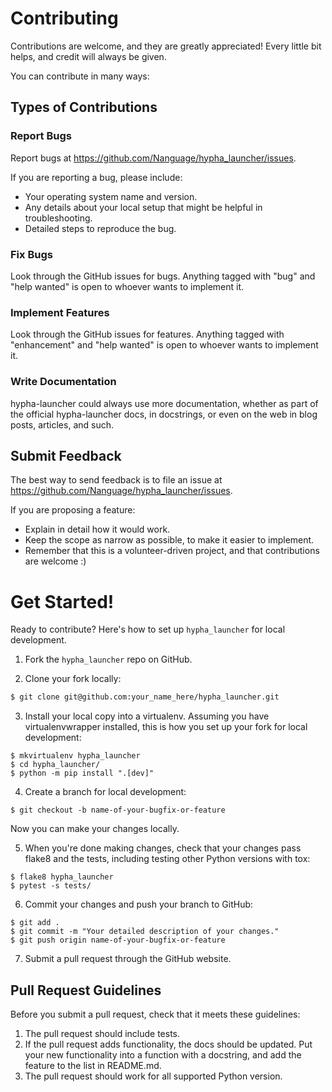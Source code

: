 # Contributing

Contributions are welcome, and they are greatly appreciated! Every little bit
helps, and credit will always be given.

You can contribute in many ways:

## Types of Contributions

### Report Bugs

Report bugs at https://github.com/Nanguage/hypha_launcher/issues.

If you are reporting a bug, please include:

* Your operating system name and version.
* Any details about your local setup that might be helpful in troubleshooting.
* Detailed steps to reproduce the bug.

### Fix Bugs

Look through the GitHub issues for bugs. Anything tagged with "bug" and "help
wanted" is open to whoever wants to implement it.

### Implement Features

Look through the GitHub issues for features. Anything tagged with "enhancement"
and "help wanted" is open to whoever wants to implement it.

### Write Documentation

hypha-launcher could always use more documentation, whether as part of the
official hypha-launcher docs, in docstrings, or even on the web in blog posts,
articles, and such.

## Submit Feedback

The best way to send feedback is to file an issue at https://github.com/Nanguage/hypha_launcher/issues.

If you are proposing a feature:

* Explain in detail how it would work.
* Keep the scope as narrow as possible, to make it easier to implement.
* Remember that this is a volunteer-driven project, and that contributions
  are welcome :)

# Get Started!

Ready to contribute? Here's how to set up `hypha_launcher` for local development.

1. Fork the `hypha_launcher` repo on GitHub.

2. Clone your fork locally:
```bash
$ git clone git@github.com:your_name_here/hypha_launcher.git
```

3. Install your local copy into a virtualenv. Assuming you have virtualenvwrapper installed, this is how you set up your fork for local development:

```
$ mkvirtualenv hypha_launcher
$ cd hypha_launcher/
$ python -m pip install ".[dev]"
```

4. Create a branch for local development:

```
$ git checkout -b name-of-your-bugfix-or-feature
```
Now you can make your changes locally.

5. When you're done making changes, check that your changes pass flake8 and the tests, including testing other Python versions with tox:

```
$ flake8 hypha_launcher
$ pytest -s tests/
```

6. Commit your changes and push your branch to GitHub:

```
$ git add .
$ git commit -m "Your detailed description of your changes."
$ git push origin name-of-your-bugfix-or-feature
```

7. Submit a pull request through the GitHub website.

## Pull Request Guidelines

Before you submit a pull request, check that it meets these guidelines:

1. The pull request should include tests.
2. If the pull request adds functionality, the docs should be updated. Put
   your new functionality into a function with a docstring, and add the
   feature to the list in README.md.
3. The pull request should work for all supported Python version. 

